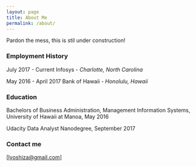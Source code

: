 ```yaml
---
layout: page
title: About Me
permalink: /about/
---
```

Pardon the mess, this is stil under construction!

### Employment History
July 2017 - Current
Infosys - *Charlotte, North Carolina*

May 2016 - April 2017
Bank of Hawaii - *Honolulu, Hawaii*

### Education
Bachelors of Business Administration, Management Information Systems, University of Hawaii at Manoa, May 2016

Udacity Data Analyst Nanodegree, September 2017


### Contact me
[lyoshiza@gmail.com]
